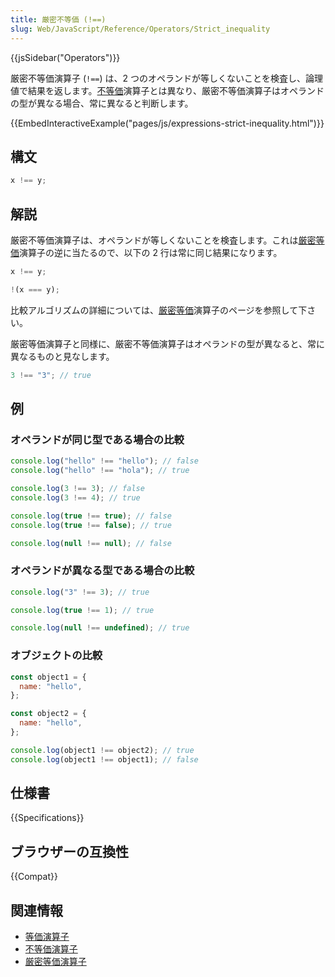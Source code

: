 ```yaml
---
title: 厳密不等価 (!==)
slug: Web/JavaScript/Reference/Operators/Strict_inequality
---
```


{{jsSidebar("Operators")}}

厳密不等価演算子 (`!==`) は、2 つのオペランドが等しくないことを検査し、論理値で結果を返します。[不等価](/ja/docs/Web/JavaScript/Reference/Operators/Inequality)演算子とは異なり、厳密不等価演算子はオペランドの型が異なる場合、常に異なると判断します。

{{EmbedInteractiveExample("pages/js/expressions-strict-inequality.html")}}

## 構文

```js
x !== y;
```

## 解説

厳密不等価演算子は、オペランドが等しくないことを検査します。これは[厳密等価](/ja/docs/Web/JavaScript/Reference/Operators/Strict_equality)演算子の逆に当たるので、以下の 2 行は常に同じ結果になります。

```js
x !== y;

!(x === y);
```

比較アルゴリズムの詳細については、[厳密等価](/ja/docs/Web/JavaScript/Reference/Operators/Strict_equality)演算子のページを参照して下さい。

厳密等価演算子と同様に、厳密不等価演算子はオペランドの型が異なると、常に異なるものと見なします。

```js
3 !== "3"; // true
```

## 例

### オペランドが同じ型である場合の比較

```js
console.log("hello" !== "hello"); // false
console.log("hello" !== "hola"); // true

console.log(3 !== 3); // false
console.log(3 !== 4); // true

console.log(true !== true); // false
console.log(true !== false); // true

console.log(null !== null); // false
```

### オペランドが異なる型である場合の比較

```js
console.log("3" !== 3); // true

console.log(true !== 1); // true

console.log(null !== undefined); // true
```

### オブジェクトの比較

```js
const object1 = {
  name: "hello",
};

const object2 = {
  name: "hello",
};

console.log(object1 !== object2); // true
console.log(object1 !== object1); // false
```

## 仕様書

{{Specifications}}

## ブラウザーの互換性

{{Compat}}

## 関連情報

- [等価演算子](/ja/docs/Web/JavaScript/Reference/Operators/Equality)
- [不等価演算子](/ja/docs/Web/JavaScript/Reference/Operators/Inequality)
- [厳密等価演算子](/ja/docs/Web/JavaScript/Reference/Operators/Strict_equality)
